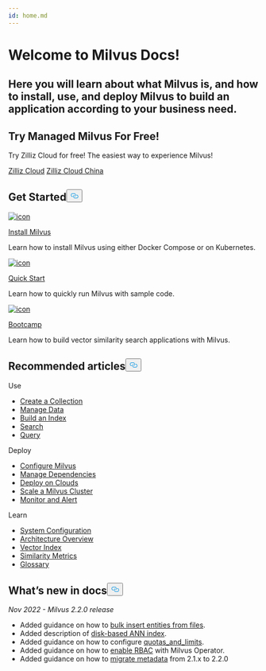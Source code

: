 ```yaml
---
id: home.md
---
```

<div class="doc-h1-wrapper">
<p><h1 class="title">
Welcome to Milvus Docs!
</h1></p>
<p><h2 class="sub-title">
Here you will learn about what Milvus is, and how to install, use, and deploy Milvus to build an application according to your business need.
</h2></p>
</div>
<div class="doc-home-promotion-wrapper">
  <div class="promotion-content">
    <h2 class="promotion-title">Try Managed Milvus For Free!</h2>
    <p class="promotion-desc">Try Zilliz Cloud for free! The easiest way to experience Milvus!</p>
  </div>
  <div class="cta-wrapper">
    <a class="cta-global" href="https://cloud.zilliz.com/signup">Zilliz Cloud</a>
    <a class="cta-cn" href="https://cloud.zilliz.com.cn/signup">Zilliz Cloud China</a>
  </div>
</div>
<h2 id="Get-Started" class="common-anchor-header">Get Started<button data-href="#Get-Started" class="anchor-icon" translate="no">
      <svg translate="no"
        aria-hidden="true"
        focusable="false"
        height="20"
        version="1.1"
        viewBox="0 0 16 16"
        width="16"
      >
        <path
          fill="#0092E4"
          fill-rule="evenodd"
          d="M4 9h1v1H4c-1.5 0-3-1.69-3-3.5S2.55 3 4 3h4c1.45 0 3 1.69 3 3.5 0 1.41-.91 2.72-2 3.25V8.59c.58-.45 1-1.27 1-2.09C10 5.22 8.98 4 8 4H4c-.98 0-2 1.22-2 2.5S3 9 4 9zm9-3h-1v1h1c1 0 2 1.22 2 2.5S13.98 12 13 12H9c-.98 0-2-1.22-2-2.5 0-.83.42-1.64 1-2.09V6.25c-1.09.53-2 1.84-2 3.25C6 11.31 7.55 13 9 13h4c1.45 0 3-1.69 3-3.5S14.5 6 13 6z"
        ></path>
      </svg>
    </button></h2><div class="card-wrapper">
<div class="start_card_container">
  <a href="/docs/install_standalone-docker.md">
    <img translate="no"  src="/docs/v2.1.x/assets/home_install.svg" alt="icon" />
    <p class="link-btn">Install Milvus <i class="fas fa-chevron-right"></i></p>
  </a>
  <p>Learn how to install Milvus using either Docker Compose or on Kubernetes.</p>
</div>
<div class="start_card_container">
  <a href="/docs/example_code.md">
    <img translate="no"  src="/docs/v2.1.x/assets/home_quick_start.svg" alt="icon" />
    <p class="link-btn">Quick Start <i class="fas fa-chevron-right"></i></p>
  </a>
  <p>Learn how to quickly run Milvus with sample code.</p>
</div>
<div class="start_card_container">
  <a href="/bootcamp">
    <img translate="no"  src="/docs/v2.1.x/assets/home_bootcamp.svg" alt="icon" />
    <p class="link-btn">Bootcamp <i class="fas fa-chevron-right"></i></p>
  </a>
  <p>
  Learn how to build vector similarity search applications with Milvus.
  </p>
</div>
</div>
<h2 id="Recommended-articles" class="common-anchor-header">Recommended articles<button data-href="#Recommended-articles" class="anchor-icon" translate="no">
      <svg translate="no"
        aria-hidden="true"
        focusable="false"
        height="20"
        version="1.1"
        viewBox="0 0 16 16"
        width="16"
      >
        <path
          fill="#0092E4"
          fill-rule="evenodd"
          d="M4 9h1v1H4c-1.5 0-3-1.69-3-3.5S2.55 3 4 3h4c1.45 0 3 1.69 3 3.5 0 1.41-.91 2.72-2 3.25V8.59c.58-.45 1-1.27 1-2.09C10 5.22 8.98 4 8 4H4c-.98 0-2 1.22-2 2.5S3 9 4 9zm9-3h-1v1h1c1 0 2 1.22 2 2.5S13.98 12 13 12H9c-.98 0-2-1.22-2-2.5 0-.83.42-1.64 1-2.09V6.25c-1.09.53-2 1.84-2 3.25C6 11.31 7.55 13 9 13h4c1.45 0 3-1.69 3-3.5S14.5 6 13 6z"
        ></path>
      </svg>
    </button></h2><div class="doc-home-recommend-section">
<div class="recomment-item">
  <p>Use</p>
<ul>
<li><a href="/docs/create_collection.md">Create a Collection</a></li>
<li><a href="/docs/insert_data.md">Manage Data</a></li>
<li><a href="/docs/build_index.md">Build an Index</a></li>
<li><a href="/docs/search.md">Search</a></li>
<li><a href="/docs/query.md">Query</a></li>
</ul>
</div>
<div class="recomment-item">
  <p>Deploy</p>
<ul>
<li><a href="/docs/configure-docker.md">Configure Milvus</a></li>
<li><a href="/docs/deploy_s3.md">Manage Dependencies</a></li>
<li><a href="/docs/aws.md">Deploy on Clouds</a></li>
<li><a href="/docs/scaleout.md">Scale a Milvus Cluster</a></li>
<li><a href="/docs/monitor_overview.md">Monitor and Alert</a></li>
</ul>
</div>
<div class="recomment-item">
  <p>Learn</p>
<ul>
<li><a href="/docs/system_configuration.md">System Configuration</a></li>
<li><a href="/docs/architecture_overview.md">Architecture Overview</a></li>
<li><a href="/docs/index.md">Vector Index</a></li>
<li><a href="/docs/metric.md">Similarity Metrics</a></li>
<li><a href="/docs/glossary.md">Glossary</a></li>
</ul>
</div>
</div>
<div class="doc-home-what-is-new">
<h2 id="Whats-new-in-docs" class="common-anchor-header">What’s new in docs<button data-href="#Whats-new-in-docs" class="anchor-icon" translate="no">
      <svg translate="no"
        aria-hidden="true"
        focusable="false"
        height="20"
        version="1.1"
        viewBox="0 0 16 16"
        width="16"
      >
        <path
          fill="#0092E4"
          fill-rule="evenodd"
          d="M4 9h1v1H4c-1.5 0-3-1.69-3-3.5S2.55 3 4 3h4c1.45 0 3 1.69 3 3.5 0 1.41-.91 2.72-2 3.25V8.59c.58-.45 1-1.27 1-2.09C10 5.22 8.98 4 8 4H4c-.98 0-2 1.22-2 2.5S3 9 4 9zm9-3h-1v1h1c1 0 2 1.22 2 2.5S13.98 12 13 12H9c-.98 0-2-1.22-2-2.5 0-.83.42-1.64 1-2.09V6.25c-1.09.53-2 1.84-2 3.25C6 11.31 7.55 13 9 13h4c1.45 0 3-1.69 3-3.5S14.5 6 13 6z"
        ></path>
      </svg>
    </button></h2><p><em>Nov 2022 - Milvus 2.2.0 release</em></p>
<ul>
<li>Added guidance on how to <a href="/docs/bulk_insert.md">bulk insert entities from files</a>.</li>
<li>Added description of <a href="/docs/disk_index.md">disk-based ANN index</a>.</li>
<li>Added guidance on how to configure <a href="/docs/configure_quota_limits.md">quotas_and_limits</a>.</li>
<li>Added guidance on how to <a href="/docs/rbac.md">enable RBAC</a> with Milvus Operator.</li>
<li>Added guidance on how to <a href="/docs/upgrade_milvus_cluster-helm.md">migrate metadata</a> from 2.1.x to 2.2.0</li>
</ul>
</div>
